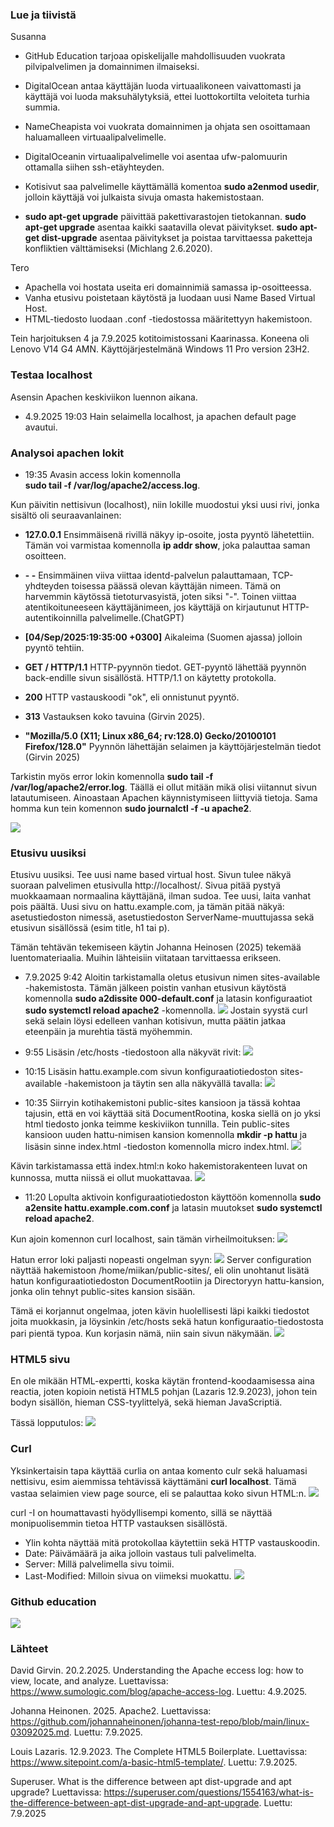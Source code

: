 ### Lue ja tiivistä
Susanna

- GitHub Education tarjoaa opiskelijalle mahdollisuuden vuokrata pilvipalvelimen ja domainnimen ilmaiseksi.
- DigitalOcean antaa käyttäjän luoda virtuaalikoneen vaivattomasti ja käyttäjä voi luoda maksuhälytyksiä, ettei luottokortilta veloiteta turhia summia.
- NameCheapista voi vuokrata domainnimen ja ohjata sen osoittamaan haluamalleen virtuaalipalvelimelle.

- DigitalOceanin virtuaalipalvelimelle voi asentaa ufw-palomuurin ottamalla siihen ssh-etäyhteyden.

- Kotisivut saa palvelimelle käyttämällä komentoa __sudo a2enmod usedir__, jolloin käyttäjä voi julkaista sivuja omasta hakemistostaan.

- __sudo apt-get upgrade__ päivittää pakettivarastojen tietokannan. __sudo apt-get upgrade__ asentaa kaikki saatavilla olevat päivitykset. __sudo apt-get dist-upgrade__ asentaa päivitykset ja poistaa tarvittaessa paketteja konfliktien välttämiseksi (Michlang 2.6.2020).

Tero
- Apachella voi hostata useita eri domainnimiä samassa ip-osoitteessa.
- Vanha etusivu poistetaan käytöstä ja luodaan uusi Name Based Virtual Host.
- HTML-tiedosto luodaan .conf -tiedostossa määritettyyn hakemistoon.

Tein harjoituksen 4 ja 7.9.2025 kotitoimistossani Kaarinassa. Koneena oli Lenovo V14 G4 AMN. Käyttöjärjestelmänä Windows 11 Pro version 23H2.

### Testaa localhost
Asensin Apachen keskiviikon luennon aikana.  
- 4.9.2025 19:03 Hain selaimella localhost, ja apachen default page avautui.

### Analysoi apachen lokit
- 19:35 Avasin access lokin komennolla  
__sudo tail -f /var/log/apache2/access.log__.

Kun päivitin nettisivun (localhost), niin lokille muodostui yksi uusi rivi, jonka sisältö oli seuraavanlainen:

- __127.0.0.1__ Ensimmäisenä rivillä näkyy ip-osoite, josta pyyntö lähetettiin. Tämän voi varmistaa komennolla __ip addr show__, joka palauttaa saman osoitteen.

- __- -__ Ensimmäinen viiva viittaa identd-palvelun palauttamaan, TCP-yhdteyden toisessa päässä olevan käyttäjän nimeen. Tämä on harvemmin käytössä tietoturvasyistä, joten siksi "-". Toinen viittaa atentikoituneeseen käyttäjänimeen, jos käyttäjä on kirjautunut HTTP-autentikoinnilla palvelimelle.(ChatGPT)

- __[04/Sep/2025:19:35:00 +0300]__ Aikaleima (Suomen ajassa) jolloin pyyntö tehtiin.

- __GET / HTTP/1.1__ HTTP-pyynnön tiedot. GET-pyyntö lähettää pyynnön back-endille sivun sisällöstä. HTTP/1.1 on käytetty protokolla.

- __200__ HTTP vastauskoodi "ok", eli onnistunut pyyntö.

- __313__ Vastauksen koko tavuina (Girvin 2025).

- __"Mozilla/5.0 (X11; Linux x86_64; rv:128.0) Gecko/20100101 Firefox/128.0"__ Pyynnön lähettäjän selaimen ja käyttöjärjestelmän tiedot (Girvin 2025)

Tarkistin myös error lokin komennolla __sudo tail -f /var/log/apache2/error.log__. Täällä ei ollut mitään mikä olisi viitannut sivun latautumiseen. Ainoastaan Apachen käynnistymiseen liittyviä tietoja. Sama homma kun tein komennon __sudo journalctl -f -u apache2__.

![](images/h3/accessLog.png)

### Etusivu uusiksi
Etusivu uusiksi. Tee uusi name based virtual host. Sivun tulee näkyä suoraan palvelimen etusivulla http://localhost/. Sivua pitää pystyä muokkaamaan normaalina käyttäjänä, ilman sudoa. Tee uusi, laita vanhat pois päältä. Uusi sivu on hattu.example.com, ja tämän pitää näkyä: asetustiedoston nimessä, asetustiedoston ServerName-muuttujassa sekä etusivun sisällössä (esim title, h1 tai p).

Tämän tehtävän tekemiseen käytin Johanna Heinosen (2025) tekemää luentomateriaalia. Muihin lähteisiin viitataan tarvittaessa erikseen.

- 7.9.2025 9:42 Aloitin tarkistamalla oletus etusivun nimen sites-available -hakemistosta.
Tämän jälkeen poistin vanhan etusivun käytöstä komennolla __sudo a2dissite 000-default.conf__ ja latasin konfiguraatiot __sudo systemctl reload apache2__ -komennolla.
![](images/h3/poistaVanha.png)
Jostain syystä curl sekä selain löysi edelleen vanhan kotisivun, mutta päätin jatkaa eteenpäin ja murehtia tästä myöhemmin.

- 9:55 Lisäsin /etc/hosts -tiedostoon alla näkyvät rivit:
![](images/h3/hosts.png)

-  10:15 Lisäsin hattu.example.com sivun konfiguraatiotiedoston sites-available -hakemistoon ja täytin sen alla näkyvällä tavalla:
![](images/h3/hattuConf.png)

- 10:35 Siirryin kotihakemistoni public-sites kansioon ja tässä kohtaa tajusin, että en voi käyttää sitä DocumentRootina, koska siellä on jo yksi html tiedosto jonka teimme keskiviikon tunnilla. Tein public-sites kansioon uuden hattu-nimisen kansion komennolla __mkdir -p hattu__ ja lisäsin sinne index.html -tiedoston komennolla micro index.html.
![](images/h3/uusiKansio.png)

Kävin tarkistamassa että index.html:n koko hakemistorakenteen luvat on kunnossa, mutta niissä ei ollut muokattavaa.
![](images/h3/permissions.png)

- 11:20 Lopulta aktivoin konfiguraatiotiedoston käyttöön komennolla __sudo a2ensite hattu.example.com.conf__ ja latasin muutokset __sudo systemctl reload apache2__.

Kun ajoin komennon curl localhost, sain tämän virheilmoituksen:
![](images/h3/error.png)

Hatun error loki paljasti nopeasti ongelman syyn:
![](images/h3/errorLog.png)
Server configuration näyttää hakemistoon /home/miikan/public-sites/, eli olin unohtanut lisätä hatun konfiguraatiotiedoston DocumentRootiin ja Directoryyn hattu-kansion, jonka olin tehnyt public-sites kansion sisään.

Tämä ei korjannut ongelmaa, joten kävin huolellisesti läpi kaikki tiedostot joita muokkasin, ja löysinkin /etc/hosts sekä hatun konfiguraatio-tiedostosta pari pientä typoa. Kun korjasin nämä, niin sain sivun näkymään.
![](images/h3/etusivu.png)

### HTML5 sivu
En ole mikään HTML-expertti, koska käytän frontend-koodaamisessa aina reactia, joten kopioin netistä HTML5 pohjan (Lazaris 12.9.2023), johon tein bodyn sisällön, hieman CSS-tyylittelyä, sekä hieman JavaScriptiä.

Tässä lopputulos:
![](images/h3/html.png)

### Curl
Yksinkertaisin tapa käyttää curlia on antaa komento culr sekä haluamasi nettisivu, esim aiemmissa tehtävissä käyttämäni __curl localhost__.
Tämä vastaa selaimien view page source, eli se palauttaa koko sivun HTML:n.
![](images/h3/curl.png)

curl -I on houmattavasti hyödyllisempi komento, sillä se näyttää monipuolisemmin tietoa HTTP vastauksen sisällöstä.
- Ylin kohta näyttää mitä protokollaa käytettiin sekä HTTP vastauskoodin.
- Date: Päivämäärä ja aika jolloin vastaus tuli palvelimelta.
- Server: Millä palvelimella sivu toimii.
- Last-Modified: Milloin sivua on viimeksi muokattu.
![](images/h3/curlI.png)

### Github education
![](images/h3/application.png)

### Lähteet
David Girvin. 20.2.2025. Understanding the Apache eccess log: how to view, locate, and analyze. Luettavissa: https://www.sumologic.com/blog/apache-access-log. Luettu: 4.9.2025.

Johanna Heinonen. 2025. Apache2. Luettavissa: https://github.com/johannaheinonen/johanna-test-repo/blob/main/linux-03092025.md. Luettu: 7.9.2025.

Louis Lazaris. 12.9.2023. The Complete HTML5 Boilerplate. Luettavissa: https://www.sitepoint.com/a-basic-html5-template/. Luettu: 7.9.2025.

Superuser. What is the difference between apt dist-upgrade and apt upgrade? Luettavissa: https://superuser.com/questions/1554163/what-is-the-difference-between-apt-dist-upgrade-and-apt-upgrade. Luettu: 7.9.2025
